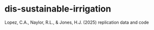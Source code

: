 # dis-sustainable-irrigation
Lopez, C.A., Naylor, R.L., &amp; Jones, H.J. (2025) replication data and code
